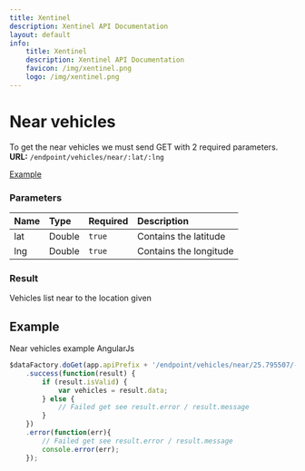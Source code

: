 ```yaml
---
title: Xentinel
description: Xentinel API Documentation
layout: default
info:
    title: Xentinel
    description: Xentinel API Documentation
    favicon: /img/xentinel.png
    logo: /img/xentinel.png
---
```


# Near vehicles

To get the near vehicles we must send GET with 2 required parameters.
__URL:__ `/endpoint/vehicles/near/:lat/:lng`

[Example](#example)

### Parameters

| Name | Type | Required | Description | 
|:--|:-------|:------|:---------------------|
| lat | Double | `true` | Contains the latitude |
| lng | Double | `true` | Contains the longitude |

### Result
Vehicles list near to the location given


## Example
Near vehicles example AngularJs
```js
$dataFactory.doGet(app.apiPrefix + '/endpoint/vehicles/near/25.795507/-108.950868'})
    .success(function(result) {
        if (result.isValid) {
            var vehicles = result.data;
        } else {
            // Failed get see result.error / result.message
        }
    })
    .error(function(err){
        // Failed get see result.error / result.message
        console.error(err);
    });
```